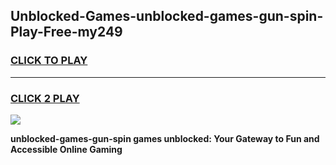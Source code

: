 
## Unblocked-Games-unblocked-games-gun-spin-Play-Free-my249
<h3>
<a href="https://premium76.site?title=unblocked-games-gun-spin&ref=10A">CLICK TO PLAY</a></h3>
<hr>

<h3>
<a href="https://premium76.site?title=unblocked-games-gun-spin&ref=10A">CLICK 2 PLAY</a>
  
</h3>

<a href="https://premium76.site?title=unblocked-games-gun-spin&ref=10A"><img src="https://clearcache.store/games.png"></a>


**unblocked-games-gun-spin games unblocked: Your Gateway to Fun and Accessible Online Gaming**
